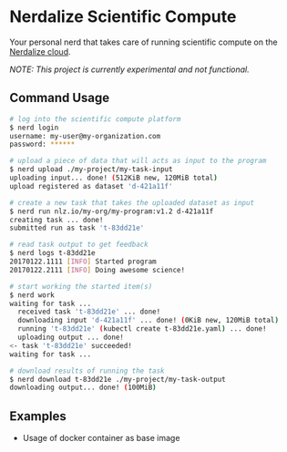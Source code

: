 # Nerdalize Scientific Compute
Your personal nerd that takes care of running scientific compute on the [Nerdalize cloud](http://nerdalize.com/cloud/).

_NOTE: This project is currently experimental and not functional._

## Command Usage

```bash
# log into the scientific compute platform
$ nerd login
username: my-user@my-organization.com
password: ******

# upload a piece of data that will acts as input to the program
$ nerd upload ./my-project/my-task-input
uploading input... done! (512KiB new, 120MiB total)
upload registered as dataset 'd-421a11f'

# create a new task that takes the uploaded dataset as input
$ nerd run nlz.io/my-org/my-program:v1.2 d-421a11f
creating task ... done!
submitted run as task 't-83dd21e'

# read task output to get feedback
$ nerd logs t-83dd21e
20170122.1111 [INFO] Started program
20170122.2111 [INFO] Doing awesome science!

# start working the started item(s)
$ nerd work
waiting for task ...
  received task 't-83dd21e' ... done!
  downloading input 'd-421a11f' ... done! (0KiB new, 120MiB total)
  running 't-83dd21e' (kubectl create t-83dd21e.yaml) ... done!
  uploading output ... done!
<- task 't-83dd21e' succeeded!
waiting for task ...

# download results of running the task
$ nerd download t-83dd21e ./my-project/my-task-output
downloading output... done! (100MiB)
```

## Examples

* Usage of docker container as base image
